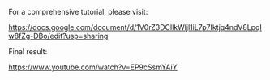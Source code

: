 For a comprehensive tutorial, please visit:

https://docs.google.com/document/d/1V0rZ3DCIlkWljl1iL7p7Iktjq4ndV8LpqIw8fZg-DBo/edit?usp=sharing

Final result:

https://www.youtube.com/watch?v=EP9cSsmYAiY
